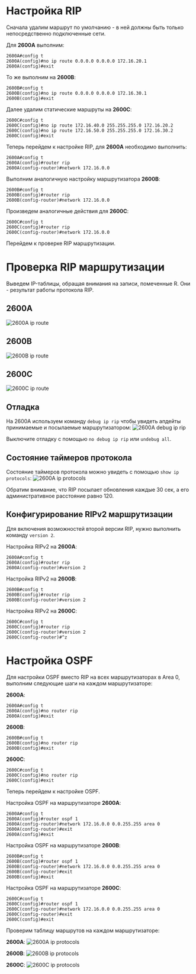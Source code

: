 # Настройка RIP
Сначала удалим маршрут по умолчанию - в ней должны быть только непосредственно подключенные сети.

Для **2600A** выполним:
```
2600A#config t
2600A(config)#no ip route 0.0.0.0 0.0.0.0 172.16.20.1
2600A(config)#exit
```

То же выполним на **2600B**:
```
2600B#config t
2600B(config)#no ip route 0.0.0.0 0.0.0.0 172.16.30.1
2600B(config)#exit
```

Далее удалим статические маршруты на **2600C**:
```
2600C#config t
2600C(config)#no ip route 172.16.40.0 255.255.255.0 172.16.20.2
2600C(config)#no ip route 172.16.50.0 255.255.255.0 172.16.30.2
2600C(config)#exit
```

Теперь перейдем к настройке RIP, для **2600A** необходимо выполнить:
```
2600A#config t
2600A(config)#router rip
2600A(config-router)#network 172.16.0.0
```

Выполним аналогичную настройку маршрутизатора **2600B**:
```
2600B#config t
2600B(config)#router rip
2600B(config-router)#network 172.16.0.0
```

Произведем аналогичные действия для **2600C**:
```
2600C#config t
2600C(config)#router rip
2600C(config-router)#network 172.16.0.0
```

Перейдем к проверке RIP маршрутизации.

# Проверка RIP маршрутизации
Выведем IP-таблицы, обращая внимания на записи, помеченные R. Они - результат работы протокола RIP.

## 2600A
![2600A ip route](https://github.com/Proign/Dynamic-routing-protocols/blob/main/screenshots/2600a-ip-route.PNG)
## 2600B
![2600B ip route](https://github.com/Proign/Dynamic-routing-protocols/blob/main/screenshots/2600b-ip-route.PNG)
## 2600C
![2600C ip route](https://github.com/Proign/Dynamic-routing-protocols/blob/main/screenshots/2600c-ip-route.PNG)

## Отладка
На 2600A используем команду `debug ip rip` чтобы увидеть апдейты принимаемые и посылаемые маршрутизатором:
![2600A debug ip rip](https://github.com/Proign/Dynamic-routing-protocols/blob/main/screenshots/2600a-debug-ip-rip.PNG)

Выключите отладку с помощью `no debug ip rip` или `undebug all`.

## Состояние таймеров протокола
Состояние таймеров протокола можно увидеть с помощью `show ip protocols`:
![2600A ip protocols](https://github.com/Proign/Dynamic-routing-protocols/blob/main/screenshots/2600a-ip-protocols.PNG)

Обратим внимание, что RIP посылает обновления каждые 30 сек, а его административное расстояние равно 120.

## Конфигурирование RIPv2 маршрутизации
Для включения возможностей второй версии RIP, нужно выполнить команду `version 2`.

Настройка RIPv2 на **2600A**:
```
2600A#config t
2600A(config)#router rip
2600A(config-router)#version 2
```

Настройка RIPv2 на **2600B**:
```
2600B#config t
2600B(config)#router rip
2600B(config-router)#version 2
```

Настройка RIPv2 на **2600C**:
```
2600C#config t
2600C(config)#router rip
2600C(config-router)#version 2
2600C(config-router)#^z
```

# Настройка OSPF
Для настройки OSPF вместо RIP на всех маршрутизаторах в Area 0, выполним следующие шаги на каждом маршрутизаторе:

**2600A**:
```
2600A#config t
2600A(config)#no router rip
2600A(config)#exit
```

**2600B**:
```
2600B#config t
2600B(config)#no router rip
2600B(config)#exit
```

**2600C**:
```
2600C#config t
2600C(config)#no router rip
2600C(config)#exit
```

Теперь перейдем к настройке OSPF.

Настройка OSPF на маршрутизаторе **2600A**:
```
2600A#config t
2600A(config)#router ospf 1
2600A(config-router)#network 172.16.0.0 0.0.255.255 area 0
2600A(config-router)#exit
2600A(config)#exit
```

Настройка OSPF на маршрутизаторе **2600B**:
```
2600B#config t
2600B(config)#router ospf 1
2600B(config-router)#network 172.16.0.0 0.0.255.255 area 0
2600B(config-router)#exit
2600B(config)#exit
```

Настройка OSPF на маршрутизаторе **2600C**:
```
2600C#config t
2600C(config)#router ospf 1
2600C(config-router)#network 172.16.0.0 0.0.255.255 area 0
2600C(config-router)#exit
2600C(config)#exit
```

Проверим таблицу маршрутов на каждом маршрутизаторе:

**2600A**:
![2600A ip protocols](https://github.com/Proign/Dynamic-routing-protocols/blob/main/screenshots/2600a-ospf-route.PNG)

**2600B**:
![2600B ip protocols](https://github.com/Proign/Dynamic-routing-protocols/blob/main/screenshots/2600b-ospf-route.PNG)

**2600C**:
![2600C ip protocols](https://github.com/Proign/Dynamic-routing-protocols/blob/main/screenshots/2600c-ospf-route.PNG)
